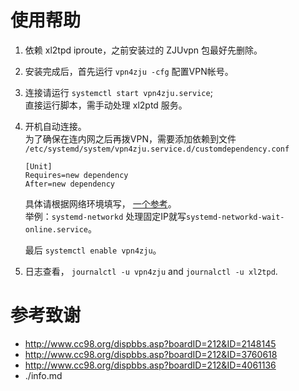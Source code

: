 使用帮助
========

1. 依赖 xl2tpd iproute，之前安装过的 ZJUvpn 包最好先删除。

2. 安装完成后，首先运行 `vpn4zju -cfg` 配置VPN帐号。

3. 连接请运行 `systemctl start vpn4zju.service`;  
   直接运行脚本，需手动处理 xl2ptd 服务。

4. 开机自动连接。  
   为了确保在连内网之后再拨VPN，需要添加依赖到文件  
   `/etc/systemd/system/vpn4zju.service.d/customdependency.conf`
    ```
    [Unit]
    Requires=new dependency
    After=new dependency
    ```
   具体请根据网络环境填写， [一个参考][1]。  
   举例：`systemd-networkd` 处理固定IP就写`systemd-networkd-wait-online.service`。  

   最后 `systemctl enable vpn4zju`。

5. 日志查看， `journalctl -u vpn4zju` and `journalctl -u xl2tpd`.

参考致谢
========

* http://www.cc98.org/dispbbs.asp?boardID=212&ID=2148145
* http://www.cc98.org/dispbbs.asp?boardID=212&ID=3760618
* http://www.cc98.org/dispbbs.asp?boardID=212&ID=4061136
* ./info.md

[1]:http://www.freedesktop.org/wiki/Software/systemd/NetworkTarget/

